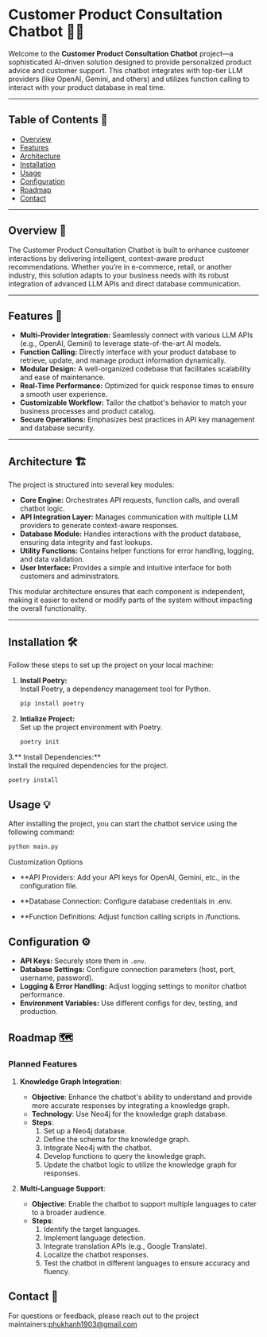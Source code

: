 # Customer Product Consultation Chatbot 🤖✨

Welcome to the **Customer Product Consultation Chatbot** project—a sophisticated AI-driven solution designed to provide personalized product advice and customer support. This chatbot integrates with top-tier LLM providers (like OpenAI, Gemini, and others) and utilizes function calling to interact with your product database in real time.

---

## Table of Contents 📑

- [Overview](#overview)
- [Features](#features)
- [Architecture](#architecture)
- [Installation](#installation)
- [Usage](#usage)
- [Configuration](#configuration)
- [Roadmap](#roadmap)
- [Contact](#contact)

---

## Overview 🌟

The Customer Product Consultation Chatbot is built to enhance customer interactions by delivering intelligent, context-aware product recommendations. Whether you’re in e-commerce, retail, or another industry, this solution adapts to your business needs with its robust integration of advanced LLM APIs and direct database communication.

---

## Features 🚀

- **Multi-Provider Integration:** Seamlessly connect with various LLM APIs (e.g., OpenAI, Gemini) to leverage state-of-the-art AI models.
- **Function Calling:** Directly interface with your product database to retrieve, update, and manage product information dynamically.
- **Modular Design:** A well-organized codebase that facilitates scalability and ease of maintenance.
- **Real-Time Performance:** Optimized for quick response times to ensure a smooth user experience.
- **Customizable Workflow:** Tailor the chatbot's behavior to match your business processes and product catalog.
- **Secure Operations:** Emphasizes best practices in API key management and database security.

---

## Architecture 🏗️

The project is structured into several key modules:

- **Core Engine:** Orchestrates API requests, function calls, and overall chatbot logic.
- **API Integration Layer:** Manages communication with multiple LLM providers to generate context-aware responses.
- **Database Module:** Handles interactions with the product database, ensuring data integrity and fast lookups.
- **Utility Functions:** Contains helper functions for error handling, logging, and data validation.
- **User Interface:** Provides a simple and intuitive interface for both customers and administrators.

This modular architecture ensures that each component is independent, making it easier to extend or modify parts of the system without impacting the overall functionality.

---

## Installation 🛠️

Follow these steps to set up the project on your local machine:

1. **Install Poetry:**  
   Install Poetry, a dependency management tool for Python.

   ```bash
   pip install poetry
    ```
2. **Intialize Project:**  
    Set up the project environment with Poetry.
   ```bash
   poetry init
   ```
3.** Install Dependencies:**  
    Install the required dependencies for the project.
   ```bash
   poetry install
   ```

## Usage 💡

After installing the project, you can start the chatbot service using the following command:

```bash
python main.py
```

Customization Options

- **API Providers: Add your API keys for OpenAI, Gemini, etc., in the configuration file.

- **Database Connection: Configure database credentials in .env.

- **Function Definitions: Adjust function calling scripts in /functions.

## Configuration ⚙️

- **API Keys:** Securely store them in `.env`.
- **Database Settings:** Configure connection parameters (host, port, username, password).
- **Logging & Error Handling:** Adjust logging settings to monitor chatbot performance.
- **Environment Variables:** Use different configs for dev, testing, and production.

## Roadmap 🗺️

### Planned Features

1. **Knowledge Graph Integration**:
    - **Objective**: Enhance the chatbot's ability to understand and provide more accurate responses by integrating a knowledge graph.
    - **Technology**: Use Neo4j for the knowledge graph database.
    - **Steps**:
        1. Set up a Neo4j database.
        2. Define the schema for the knowledge graph.
        3. Integrate Neo4j with the chatbot.
        4. Develop functions to query the knowledge graph.
        5. Update the chatbot logic to utilize the knowledge graph for responses.

2. **Multi-Language Support**:
    - **Objective**: Enable the chatbot to support multiple languages to cater to a broader audience.
    - **Steps**:
        1. Identify the target languages.
        2. Implement language detection.
        3. Integrate translation APIs (e.g., Google Translate).
        4. Localize the chatbot responses.
        5. Test the chatbot in different languages to ensure accuracy and fluency.

## Contact 📧

For questions or feedback, please reach out to the project maintainers:phukhanh1903@gmail.com